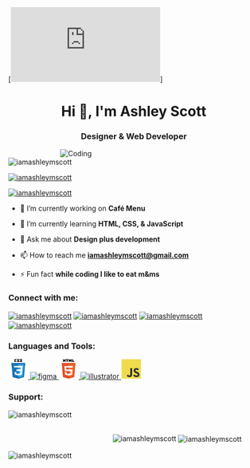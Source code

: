 [![MaterHead](https://www.freepik.com/premium-vector/web-development-coding-programming-banner-computer-code-vector-illustration_25976391.htm)]

<h1 align="center">Hi 👋, I'm Ashley Scott</h1>
<h3 align="center">Designer & Web Developer</h3>
<img src="https://tenor.com/view/programming-gif-25868426" align="right" alt="Coding" width="400">

<p align="left"> <img src="https://komarev.com/ghpvc/?username=iamashleymscott&label=Profile%20views&color=0e75b6&style=flat" alt="iamashleymscott" /> </p>

<p align="left"> <a href="https://github.com/ryo-ma/github-profile-trophy"><img src="https://github-profile-trophy.vercel.app/?username=iamashleymscott" alt="iamashleymscott" /></a> </p>

<p align="left"> <a href="https://twitter.com/iamashleymscott" target="blank"><img src="https://img.shields.io/twitter/follow/iamashleymscott?logo=twitter&style=for-the-badge" alt="iamashleymscott" /></a> </p>

- 🔭 I’m currently working on **Café Menu**

- 🌱 I’m currently learning **HTML, CSS, & JavaScript**

- 💬 Ask me about **Design plus development**

- 📫 How to reach me **iamashleymscott@gmail.com**

- ⚡ Fun fact **while coding I like to eat m&ms**

<h3 align="left">Connect with me:</h3>
<p align="left">
<a href="https://twitter.com/iamashleymscott" target="blank"><img align="center" src="https://raw.githubusercontent.com/rahuldkjain/github-profile-readme-generator/master/src/images/icons/Social/twitter.svg" alt="iamashleymscott" height="30" width="40" /></a>
<a href="https://linkedin.com/in/iamashleymscott" target="blank"><img align="center" src="https://raw.githubusercontent.com/rahuldkjain/github-profile-readme-generator/master/src/images/icons/Social/linked-in-alt.svg" alt="iamashleymscott" height="30" width="40" /></a>
<a href="https://instagram.com/iamashleymscott" target="blank"><img align="center" src="https://raw.githubusercontent.com/rahuldkjain/github-profile-readme-generator/master/src/images/icons/Social/instagram.svg" alt="iamashleymscott" height="30" width="40" /></a>
<a href="https://www.youtube.com/c/iamashleymscott" target="blank"><img align="center" src="https://raw.githubusercontent.com/rahuldkjain/github-profile-readme-generator/master/src/images/icons/Social/youtube.svg" alt="iamashleymscott" height="30" width="40" /></a>
</p>

<h3 align="left">Languages and Tools:</h3>
<p align="left"> <a href="https://www.w3schools.com/css/" target="_blank" rel="noreferrer"> <img src="https://raw.githubusercontent.com/devicons/devicon/master/icons/css3/css3-original-wordmark.svg" alt="css3" width="40" height="40"/> </a> <a href="https://www.figma.com/" target="_blank" rel="noreferrer"> <img src="https://www.vectorlogo.zone/logos/figma/figma-icon.svg" alt="figma" width="40" height="40"/> </a> <a href="https://www.w3.org/html/" target="_blank" rel="noreferrer"> <img src="https://raw.githubusercontent.com/devicons/devicon/master/icons/html5/html5-original-wordmark.svg" alt="html5" width="40" height="40"/> </a> <a href="https://www.adobe.com/in/products/illustrator.html" target="_blank" rel="noreferrer"> <img src="https://www.vectorlogo.zone/logos/adobe_illustrator/adobe_illustrator-icon.svg" alt="illustrator" width="40" height="40"/> </a> <a href="https://developer.mozilla.org/en-US/docs/Web/JavaScript" target="_blank" rel="noreferrer"> <img src="https://raw.githubusercontent.com/devicons/devicon/master/icons/javascript/javascript-original.svg" alt="javascript" width="40" height="40"/> </a> </p>

<h3 align="left">Support:</h3>
<p><a href="https://www.buymeacoffee.com/iamashleymscott"> <img align="left" src="https://cdn.buymeacoffee.com/buttons/v2/default-yellow.png" height="50" width="210" alt="iamashleymscott" /></a></p><br><br>

<p><img align="left" src="https://github-readme-stats.vercel.app/api/top-langs?username=iamashleymscott&show_icons=true&locale=en&layout=compact" alt="iamashleymscott" /></p>

<p>&nbsp;<img align="center" src="https://github-readme-stats.vercel.app/api?username=iamashleymscott&show_icons=true&locale=en" alt="iamashleymscott" /></p>

<p><img align="center" src="https://github-readme-streak-stats.herokuapp.com/?user=iamashleymscott&" alt="iamashleymscott" /></p>
